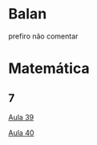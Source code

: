 # Balan
prefiro não comentar
# Matemática

## 7

[Aula 39](https://docs.google.com/presentation/d/1btMid1pP-PxufxBVf_PSxofU2bfQrBJZ/edit#slide=id.p1)

[Aula 40](https://docs.google.com/presentation/d/1L7pwvmJBnYIOG76WSqUyGXC4PBZCrUQb/edit#slide=id.p1)
